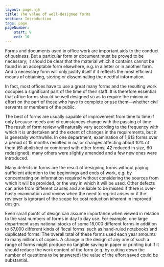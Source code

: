 ```yaml
---
layout: page.njk
title: The value of well-designed forms
section: Introduction
tags: page
pageNumber:
    start: 9
    end: 10
---
```


<span class="lead-small-caps">Forms</span> and documents used in office work are important aids to the conduct of business.
But a particular form or document must be proved to be necessary; it should be clear that the material which it contains cannot be found in an acceptable form elsewhere, e.g. in a letter or in another form.
And a necessary form will only justify itself if it reflects the most efficient means of obtaining, storing or disseminating the needful information.

In fact, most offices have to use a great many forms and the resulting work occupies a significant part of the time of their staff.
It is therefore essential that office forms should be well designed so as to require the minimum effort on the part of those who have to complete or use them&mdash;whether civil servants or members of the public.

The best of forms are usually capable of improvement from time to time if only because needs and circumstances change with the passing of time.
The result of form review will naturally vary according to the frequency with which it is undertaken and the extent of changes in the requirements, but it is generally worthwhile.
In one department, examination of 1,613 forms over a period of 15 months resulted in major changes affecting about 10% of them (61 abolished or combined with other forms, 42 reduced in size, 60 redesigned); many others were slightly amended and a few new ones were introduced.

Many defects in forms are the result of designing forms without paying sufficient attention to the beginnings and ends of work, e.g. by concentrating on information required without considering the sources from which it will be provided, or the way in which it will be used.
Other defects can arise from different causes and are liable to be missed if there is over-hasty examination and review when the need to reprint arises or if the reviewer is ignorant of the scope for cost reduction inherent in improved design.

Even small points of design can assume importance when viewed in relation to the vast numbers of forms in day to day use.
For example, one large department uses national stocks of some 18,000 different forms in addition to 57,000 different kinds of ‘local forms’ such as hand-ruled notebooks and duplicated forms. The overall total of these forms used each year amounts to many millions of copies.
A change in the design of any one of such a range of forms might produce no tangible saving in paper or printing but if it should reduce the work content of the form (e.g. by cutting down the number of questions to be answered) the value of the effort saved could be substantial.
